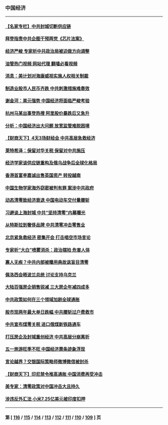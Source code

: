 ### 中国经济
---
#### [【名家专栏】中共封城切断供应链](../../pages/ncid283/n13726949.md?05050445) 
#### [拜登指责中共企图干预两党《芯片法案》](../../pages/ncid283/n13727200.md?05050445) 
#### [经济严峻 专家析中共政治局被迫做方向调整](../../pages/ncid283/n13727167.md?05050445) 
#### [油管热门视频 网站代理 翻墙必看视频](http://209.222.30.114:81/youtube.html?05050445)
#### [消息：美计划对海康威视实施人权相关制裁](../../pages/ncid283/n13727090.md?05050445) 
#### [制造业股市人民币齐跌 中共刺激措施难奏效](../../pages/ncid283/n13727166.md?05050445) 
#### [谢金河：美元强势 中国经济将面临严峻考验](../../pages/ncid283/n13726667.md?05050445) 
#### [杭州马某出事登热搜 阿里股价暴跌后又急升](../../pages/ncid283/n13726134.md?05050445) 
#### [分析：中国经济出大问题 放宽监管难脱困境](../../pages/ncid283/n13726532.md?05050445) 
#### [【财商天下】4天3场财经会 中共高层急救经济](../../pages/ncid283/n13726454.md?05050445) 
#### [莱特希泽：保留对华关税 保留对中共施压](../../pages/ncid283/n13726477.md?05050445) 
#### [经济学家谈供应链重构及俄乌战争后全球化格局](../../pages/ncid283/n13726344.md?05050445) 
#### [香港首富李嘉诚出售英国资产 转投越南](../../pages/ncid283/n13726332.md?05050445) 
#### [中国生物学家海外窃密被判有罪 案涉中共政府](../../pages/ncid283/n13726188.md?05050445) 
#### [动态清零致经济衰退 中国电动车交付量腰斩](../../pages/ncid283/n13725713.md?05050445) 
#### [习避谈上海封城 中共“坚持清零”内幕曝光](../../pages/ncid283/n13725471.md?05050445) 
#### [从特斯拉到奢侈品牌 中共清零冲击零售业](../../pages/ncid283/n13725698.md?05050445) 
#### [北京紧急救经济 密集开会 打击唱空市场言论](../../pages/ncid283/n13725645.md?05050445) 
#### [专家析“大白”喷雾消杀：政治摆拍 危害人体](../../pages/ncid283/n13725685.md?05050445) 
#### [寡人无疾？中共内部被曝用典故讽盲目清零](../../pages/ncid283/n13725594.md?05050445) 
#### [佩洛西会晤波兰总统 讨论支持乌克兰](../../pages/ncid283/n13725544.md?05050445) 
#### [大陆百强房企销售锐减 三大房企年减四成多](../../pages/ncid283/n13725322.md?05050445) 
#### [中共政策如何在三个领域加剧全球通胀](../../pages/ncid283/n13725102.md?05050445) 
#### [股市现两年最大单日跌幅 中共腰斩过户费救市](../../pages/ncid283/n13724837.md?05050445) 
#### [中共宣布煤零关税 进口俄煤新铁路通车](../../pages/ncid283/n13724873.md?05050445) 
#### [打压房企及封城重创经济 中共高层分崩离析](../../pages/ncid283/n13724872.md?05050445) 
#### [五一旅游旺季不旺 中国经济萧条迹象浮现](../../pages/ncid283/n13724856.md?05050445) 
#### [言论越界？交银国际策略师微博微信被封杀](../../pages/ncid283/n13724757.md?05050445) 
#### [【财商天下】印尼禁令推高通胀 中国消费再受冲击](../../pages/ncid283/n13724191.md?05050445) 
#### [美专家：清零政策对中国冲击大且持久](../../pages/ncid283/n13724236.md?05050445) 
#### [涉违反外汇法 小米7.25亿美元被印度扣押](../../pages/ncid283/n13724194.md?05050445) 

---
#### 第 [ [116](./116.md?05050445) / [115](./115.md?05050445) / [114](./114.md?05050445) / [113](./113.md?05050445) / [112](./112.md?05050445) / [111](./111.md?05050445) / [110](./110.md?05050445) / [109](./109.md?05050445) ] 页
